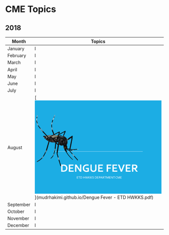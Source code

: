 # CME Topics

## 2018
Month|Topics
---------------------------------------------------------------------|------------------------------------------------
January|l
February|l
March|l
April|l
May|l
June|l
July|l
August|[![Dengue Fever](DFTN.PNG)](mudrhakimi.github.io/Dengue Fever - ETD HWKKS.pdf)
September|l
October|l
November|l
December|l
